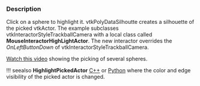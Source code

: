 ### Description

Click on a sphere to highlight it. vtkPolyDataSilhoutte creates a silhouette of the picked vtkActor. The example subclasses vtkInteractorStyleTrackballCamera with a local class called **MouseInteractorHighLightActor**. The new interactor overrides the *OnLeftButtonDown* of vtkInteractorStyleTrackballCamera.

[Watch this video](https://www.youtube.com/watch?v=ATjYDzk9llk) showing the picking of several spheres.

!!! seealso
    **HighlightPickedActor** [C++](/Cxx/Picking/HighlightPickedActor) or [Python](/Python/Picking/HighlightPickedActor) where  the color and edge visibility of the picked actor is changed.
